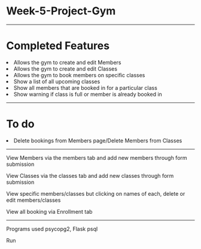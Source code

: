 # Week-5-Project-Gym
<hr>
<h1>Completed Features</h1>
<li>Allows the gym to create and edit Members
<li>Allows the gym to create and edit Classes
<li>Allows the gym to book members on specific classes
<li>Show a list of all upcoming classes
<li>Show all members that are booked in for a particular class
<li>Show warning if class is full or member is already booked in
<hr>
<h1>To do</h1>
<li>Delete bookings from Members page/Delete Members from Classes


<hr>

<p>View Members via the members tab and add new members through form submission</p>
<p>View Classes via the classes tab and add new classes through form submission</p>
<p>View specific members/classes but clicking on names of each, delete or edit members/classes</p>
<p>View all booking via Enrollment tab</p>

<hr>
Programs used psycopg2, Flask psql 

Run
